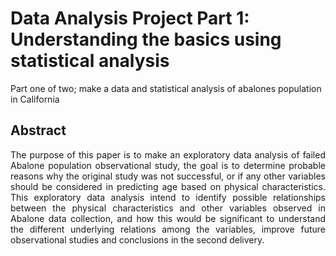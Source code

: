 # Data Analysis Project Part 1: Understanding the basics using statistical analysis
Part one of two; make a data and statistical analysis of abalones population in California
<h2 align="left">Abstract</h2>

<p align="justify">The purpose of this paper is to make an exploratory data analysis of failed Abalone population observational study, the goal is to determine probable reasons why the original study was not successful, or if any other variables should be considered in predicting age based on physical characteristics. This exploratory data analysis intend  to identify possible relationships between the physical characteristics and other variables observed in Abalone data collection, and how this would be significant to understand the different underlying relations among the variables, improve future observational studies and conclusions in the second delivery.
